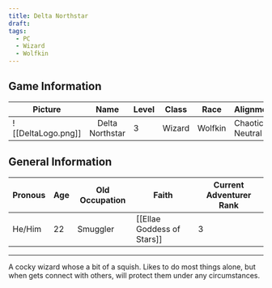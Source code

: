 ```yaml
---
title: Delta Northstar
draft: 
tags:
  - PC
  - Wizard
  - Wolfkin
---
```

## Game Information

| Picture            |      Name       | Level | Class  | Race    | Alignment       | Status |
| ------------------ |:---------------:| ----- | ------ | ------- | --------------- |:------:|
| ![[DeltaLogo.png]] | Delta Northstar | 3     | Wizard | Wolfkin | Chaotic Neutral | Alive  |

## General Information

| Pronous | Age | Old Occupation | Faith                      | Current Adventurer Rank |
| ------- | --- | -------------- | -------------------------- | ----------------------- |
| He/Him  | 22  | Smuggler       | [[Ellae Goddess of Stars]] | 3                       |
___

A cocky wizard whose a bit of a squish. Likes to do most things alone, but when gets connect with others, will protect them under any circumstances. 